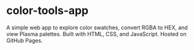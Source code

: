 # color-tools-app
A simple web app to explore color swatches, convert RGBA to HEX, and view Plasma palettes. Built with HTML, CSS, and JavaScript. Hosted on GitHub Pages.
